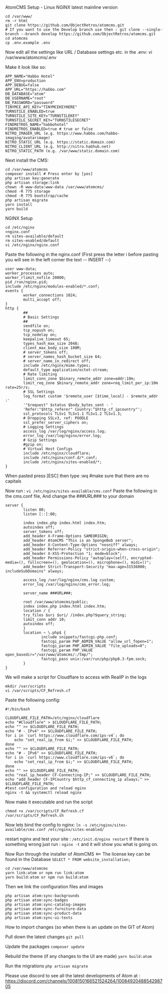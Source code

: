 AtomCMS Setup - Linux NGINX latest mainline version

```
cd /var/www/
rm -r html
git clone https://github.com/ObjectRetros/atomcms.git
# If you want to use the Develop branch use then : git clone --single-branch --branch develop https://github.com/ObjectRetros/atomcms.git
cd atomcms
cp .env.example .env
```

Now edit all the settings like URL / Database settings etc. in the .env: vi /var/www/atomcms/.env

Make it look like so:
```
APP_NAME="Habbo Hotel"
APP_ENV=production
APP_DEBUG=false
APP_URL="https://habbo.com"
DB_DATABASE="atom"
DB_USERNAME="root"
DB_PASSWORD="password"
TINYMCE_API_KEY="TINYMCEKEYHERE"
TURNSTILE_ENABLED=true
TURNSTILE_SITE_KEY="TURNSTILEKEY"
TURNSTILE_SECRET_KEY="TURNSTILESECRET"
FINDRETROS_NAME="habbohotel"
FINDRETROS_ENABLED=true # true or false
NITRO_IMAGER_URL (e.g. https://www.habbo.com/habbo-imaging/avatarimage)
NITRO_STATIC_URL (e.g. https://static.domain.com)
NITRO_CLIENT_URL (e.g. http://nitro.habhub.net)
NITRO_STATIC_PATH (e.g. /var/www/static.domain.com)
```

Next install the CMS:
```
cd /var/www/atomcms
composer install # Press enter by [yes]
php artisan key:generate
php artisan storage:link
chown -R www-data:www-data /var/www/atomcms/
chmod -R 775 storage
chmod -R 775 bootstrap/cache
php artisan migrate
yarn install
yarn build
```

NGINX Setup
```
cd /etc/nginx
>nginx.conf
rm sites-available/default
rm sites-enabled/default
vi /etc/nginx/nginx.conf
```

Paste the following in the nginx.conf (First press the letter i before pasting you will see in the left corner the text -- INSERT --)
```
user www-data;
worker_processes auto;
worker_rlimit_nofile 20000;
pid /run/nginx.pid;
include /etc/nginx/modules-enabled/*.conf;
events {
        worker_connections 1024;
        multi_accept off;
}
http {
        ##
        # Basic Settings
        ##
        sendfile on;
        tcp_nopush on;
        tcp_nodelay on;
        keepalive_timeout 65;
        types_hash_max_size 2048;
        client_max_body_size 100M;
        # server_tokens off;
        # server_names_hash_bucket_size 64;
        # server_name_in_redirect off;
        include /etc/nginx/mime.types;
        default_type application/octet-stream;
        # Rate limiting
        limit_conn_zone $binary_remote_addr zone=addr:10m;
        limit_req_zone $binary_remote_addr zone=req_limit_per_ip:10m rate=25r/s;
        # SSL Settings
        log_format custom '$remote_user [$time_local] - $remote_addr :'
        '"$request" $status $body_bytes_sent - '
        'Refer:"$http_referer" Country:"$http_cf_ipcountry"';
        ssl_protocols TLSv1 TLSv1.1 TLSv1.2 TLSv1.3;
        # Dropping SSLv3, ref: POODLE
        ssl_prefer_server_ciphers on;
        # Logging Settings
        access_log /var/log/nginx/access.log;
        error_log /var/log/nginx/error.log;
        # Gzip Settings
        #gzip on;
        # Virtual Host Configs
        include /etc/nginx/cloudflare;
        include /etc/nginx/conf.d/*.conf;
        include /etc/nginx/sites-enabled/*;
}
```
When pasted press [ESC] then type :wq #make sure that there are no capitals

Now run : ```vi /etc/nginx/sites-available/cms.conf``` Paste the following in the cms.conf file, And change the ###URL### to your domain

```
server {
        listen 80;
        listen [::]:80;
        
        index index.php index.html index.htm;
        autoindex off;
        server_tokens off;
        add_header X-Frame-Options SAMEORIGIN;
        add_header AtomCMS "This is an SpongeBob server";
        add_header X-Content-Type-Options "nosniff" always;
        add_header Referrer-Policy "strict-origin-when-cross-origin";
        add_header X-XSS-Protection "1; mode=block";
        add_header Permissions-Policy "autoplay=(self), encrypted-media=(), fullscreen=(), geolocation=(), microphone=(), midi=()";
        add_header Strict-Transport-Security "max-age=31536000; includeSubDomains" always;
        
        access_log /var/log/nginx/cms.log custom;
        error_log /var/log/nginx/cms_error.log;

        server_name ###URL###;
        
        root /var/www/atomcms/public;
        index index.php index.html index.htm;
        location / {
        try_files $uri $uri/ /index.php?$query_string;
        limit_conn addr 10;
        autoindex off;
        }
        location ~ \.php$ {
                include snippets/fastcgi-php.conf;
                fastcgi_param PHP_ADMIN_VALUE "allow_url_fopen=1";
                fastcgi_param PHP_ADMIN_VALUE "file_uploads=0";
                fastcgi_param PHP_VALUE open_basedir="/var/www/atomcms/:/tmp/";
                fastcgi_pass unix:/var/run/php/php8.3-fpm.sock;
        }
}
```

We will make a script for Cloudflare to access with RealIP in the logs
```
mkdir /var/scripts
vi /var/scripts/CF_Refresh.cf
```

Paste the following config:
```
#!/bin/bash

CLOUDFLARE_FILE_PATH=/etc/nginx/cloudflare
echo "#Cloudflare" > $CLOUDFLARE_FILE_PATH;
echo "" >> $CLOUDFLARE_FILE_PATH;
echo "# - IPv4" >> $CLOUDFLARE_FILE_PATH;
for i in `curl https://www.cloudflare.com/ips-v4`; do
    echo "set_real_ip_from $i;" >> $CLOUDFLARE_FILE_PATH;
done
echo "" >> $CLOUDFLARE_FILE_PATH;
echo "# - IPv6" >> $CLOUDFLARE_FILE_PATH;
for i in `curl https://www.cloudflare.com/ips-v6`; do
    echo "set_real_ip_from $i;" >> $CLOUDFLARE_FILE_PATH;
done
echo "" >> $CLOUDFLARE_FILE_PATH;
echo "real_ip_header CF-Connecting-IP;" >> $CLOUDFLARE_FILE_PATH;
echo "add_header CF-IPCountry $http_cf_connecting_ip always;" >> $CLOUDFLARE_FILE_PATH;
#test configuration and reload nginx
nginx -t && systemctl reload nginx
```

Now make it executable and run the script
```
chmod +x /var/scripts/CF_Refresh.cf
/var/scripts/CF_Refresh.sh
```

Now lets bind the config to nginx:
```ln -s /etc/nginx/sites-available/cms.conf /etc/nginx/sites-enabled/```

restart nginx and test your site : ```/etc/init.d/nginx restart```
If there is something wrong just run : ```nginx -t``` and it will show you what is going on.

Now Run through the installer of AtomCMS <== The license key can be found in the Database ```SELECT * FROM website_installation;```
```
cd /var/www/atomcms
yarn link:atom or npm run link:atom
yarn build:atom or npm run build:atom
```

Then we link the configuration files and images
```
php artisan atom:sync-backgrounds
php artisan atom:sync-badges
php artisan atom:sync-catalog-images
php artisan atom:sync-furniture-data
php artisan atom:sync-product-data
php artisan atom:sync-ui-texts
``` 

How to import changes (so when there is an update on the GIT of Atom)

Pull down the latest changes
```git pull```

Update the packages
```composer update```

Rebuild the theme (if any changes to the UI are made)
```yarn build:atom```

Run the migrations
```php artisan migrate```

Please use discord to see all the latest developments of Atom at : https://discord.com/channels/1008150166521524264/1008492048854298705

